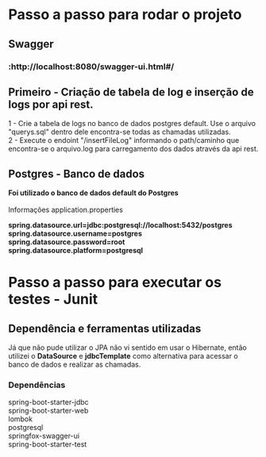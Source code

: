 <h1>Passo a passo para rodar o projeto</h1>

<h2>Swagger</h2>
<h3>:http://localhost:8080/swagger-ui.html#/</h3>

<h2> Primeiro - Criação de tabela de log e inserção de logs por api rest.</h2>
1 - Crie a tabela de logs no banco de dados postgres default. Use o arquivo "querys.sql" dentro dele encontra-se todas as chamadas utilizadas. </br>
2 - Execute o endoint "/insertFileLog" informando o path/caminho que encontra-se o arquivo.log para carregamento dos dados através da api rest.

</hr>
<h2>Postgres - Banco de dados</h2>
<strong>Foi utilizado o banco de dados default do Postgres</strong> </br>
</br>
Informações application.properties</b></br>

<b>spring.datasource.url=jdbc:postgresql://localhost:5432/postgres </b></br>
<b>spring.datasource.username=postgres </b></br>
<b>spring.datasource.password=root </b></br>
<b>spring.datasource.platform=postgresql</b></br>

</hr>
<h1>Passo a passo para executar os testes - Junit</h1>


</hr>
<h2>Dependência e ferramentas utilizadas</h2>
Já que não pude utilizar o JPA não vi sentido em usar o Hibernate, então utilizei o <b>DataSource</b> e <b>jdbcTemplate</b> como alternativa para acessar o banco de dados e realizar as chamadas.
</br>

<h3>Dependências</h3>
spring-boot-starter-jdbc </br>
spring-boot-starter-web </br>
lombok </br>
postgresql </br>
springfox-swagger-ui </br>
spring-boot-starter-test



